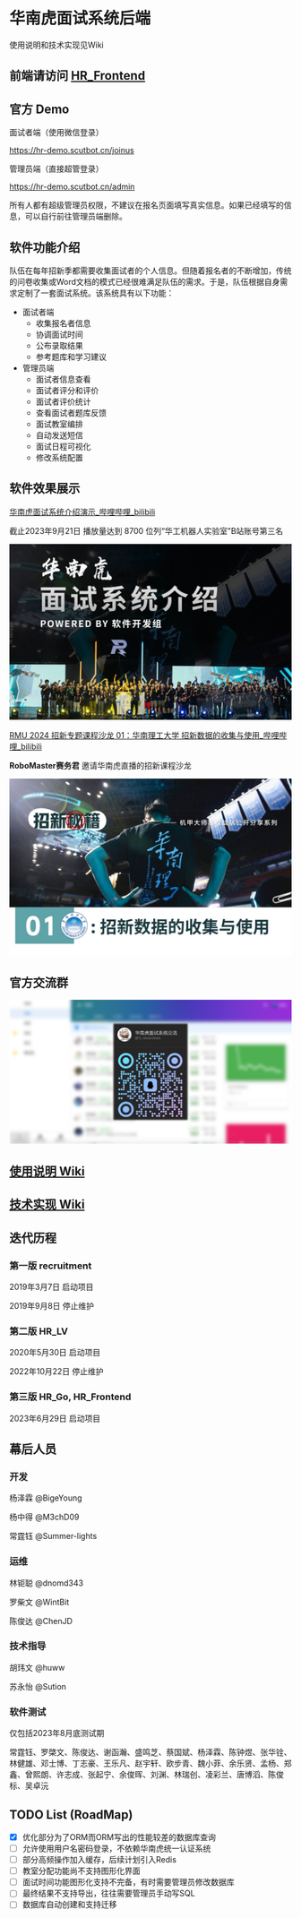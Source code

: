 # 华南虎面试系统后端

使用说明和技术实现见Wiki

## 前端请访问 [HR_Frontend](https://github.com/scutrobotlab/HR_Frontend)

## 官方 Demo

面试者端（使用微信登录）

https://hr-demo.scutbot.cn/joinus

管理员端（直接超管登录）

https://hr-demo.scutbot.cn/admin

所有人都有超级管理员权限，不建议在报名页面填写真实信息。如果已经填写的信息，可以自行前往管理员端删除。

## 软件功能介绍

队伍在每年招新季都需要收集面试者的个人信息。但随着报名者的不断增加，传统的问卷收集或Word文档的模式已经很难满足队伍的需求。于是，队伍根据自身需求定制了一套面试系统。该系统具有以下功能：

- 面试者端
    - 收集报名者信息
    - 协调面试时间
    - 公布录取结果
    - 参考题库和学习建议
- 管理员端
    - 面试者信息查看
    - 面试者评分和评价
    - 面试者评价统计
    - 查看面试者题库反馈
    - 面试教室编排
    - 自动发送短信
    - 面试日程可视化
    - 修改系统配置

## 软件效果展示

[华南虎面试系统介绍演示_哔哩哔哩_bilibili](https://www.bilibili.com/video/BV1DC4y1f7Fh)

截止2023年9月21日 播放量达到 8700 位列“华工机器人实验室”B站账号第三名

![55cd141f9679755a3d298ce15d5d45850886f82a](assets/55cd141f9679755a3d298ce15d5d45850886f82a.jpg)

[RMU 2024  招新专题课程沙龙 01：华南理工大学 招新数据的收集与使用_哔哩哔哩_bilibili](https://www.bilibili.com/video/BV1Gh4y1Y73x)

**RoboMaster赛务君** 邀请华南虎直播的招新课程沙龙

![609f41af717bbcc4e0287dde2f978ceb0551c2f7](assets/609f41af717bbcc4e0287dde2f978ceb0551c2f7.jpg)

## 官方交流群

![面试系统交流群](assets/面试系统交流群.png)

## [使用说明 Wiki](https://github.com/scutrobotlab/HR_Go/wiki/使用说明)

## [技术实现 Wiki](https://github.com/scutrobotlab/HR_Go/wiki/技术实现)

## 迭代历程

### 第一版 recruitment

2019年3月7日 启动项目

2019年9月8日 停止维护

### 第二版 HR_LV

2020年5月30日 启动项目

2022年10月22日 停止维护

### 第三版 HR_Go, HR_Frontend

2023年6月29日 启动项目

## 幕后人员

### 开发

杨泽霖 @BigeYoung

杨中得 @M3chD09

常霆钰 @Summer-lights

### 运维

林钜聪 @dnomd343

罗柴文 @WintBit

陈俊达 @ChenJD

### 技术指导

胡玮文 @huww

苏永怡 @Sution

### 软件测试

仅包括2023年8月底测试期

常霆钰、罗棨文、陈俊达、谢函瀚、盛鸣芝、蔡国斌、杨泽霖、陈钟煜、张华铨、林健雄、邓士博、丁志豪、王乐凡、赵宇轩、欧步青、魏小菲、余乐贤、孟杨、郑鑫、曾熙朗、许志成、张起宁、余俊晖、刘渊、林瑞创、凌彩兰、唐博滔、陈俊标、吴卓沅

## TODO List (RoadMap)

- [x] 优化部分为了ORM而ORM写出的性能较差的数据库查询
- [ ] 允许使用用户名密码登录，不依赖华南虎统一认证系统
- [ ] 部分高频操作加入缓存，后续计划引入Redis
- [ ] 教室分配功能尚不支持图形化界面
- [ ] 面试时间功能图形化支持不完备，有时需要管理员修改数据库
- [ ] 最终结果不支持导出，往往需要管理员手动写SQL
- [ ] 数据库自动创建和支持迁移
